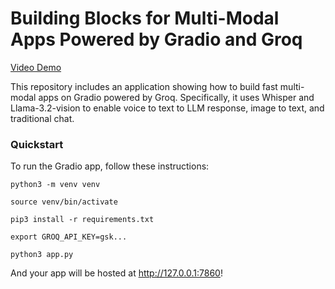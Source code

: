 # Building Blocks for Multi-Modal Apps Powered by Gradio and Groq

[Video Demo](https://github.com/user-attachments/assets/0ab0f71a-4b0a-4d58-ae79-02573aa8a21d)

This repository includes an application showing how to build fast multi-modal apps on Gradio powered by Groq. Specifically, it uses Whisper and Llama-3.2-vision to enable voice to text to LLM response, image to text, and traditional chat.

### Quickstart

To run the Gradio app, follow these instructions:

~~~
python3 -m venv venv
~~~

~~~
source venv/bin/activate
~~~

~~~
pip3 install -r requirements.txt
~~~

~~~
export GROQ_API_KEY=gsk...
~~~

~~~
python3 app.py
~~~

And your app will be hosted at http://127.0.0.1:7860!
